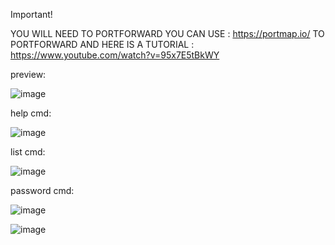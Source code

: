 Important!
 
YOU WILL NEED TO PORTFORWARD YOU CAN USE : https://portmap.io/ TO PORTFORWARD AND HERE IS A TUTORIAL : https://www.youtube.com/watch?v=95x7E5tBkWY

preview:

![image](https://github.com/notcurrygoul/DarkRAT/assets/151952683/9335cf0a-2fc3-4fd1-8a6e-2a2daa66539b)

help cmd:

![image](https://github.com/notcurrygoul/DarkRAT/assets/151952683/35d83960-f087-4f41-a781-2118799b78d9)

list cmd:

![image](https://github.com/notcurrygoul/DarkRAT/assets/151952683/79262009-fddd-4667-ac1d-29817383320e)

password cmd:

![image](https://github.com/notcurrygoul/DarkRAT/assets/151952683/6f96cba1-5308-4d0b-8882-8b327c4d8cd2)

![image](https://github.com/notcurrygoul/DarkRAT/assets/151952683/9e32eed2-ce02-4062-99c5-6a8abab9fd0b)
